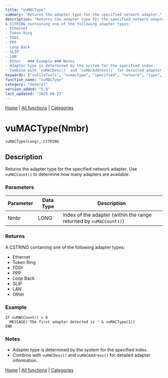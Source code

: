 ```yaml
---
title: "vuMACType"
summary: "Returns the adapter type for the specified network adapter."
description: "Returns the adapter type for the specified network adapter. Use `vuMACCount()` to determine how many adapters are available. ### Parameters ### Returns
A CSTRING containing one of the following adapter types:  
- Ethernet  
- Token Ring  
- FDDI  
- PPP  
- Loop Back  
- SLIP  
- LAN  
- Other   ### Example ### Notes
- Adapter type is determined by the system for the specified index.  
- Combine with `vuMACDesc()` and `vuMACAddress()` for detailed adapter information. [Home](../index.md) | [All functions](index.md) | [Categories](../categories/index.md)"
keywords: ["vuFileTools", "vumactype", "specified", "network", "type", "general", "returns", "Clarion", "Windows", "adapter"]
function_name: "vuMACType"
category: "General"
version_added: "5.0"
last_updated: "2025-09-23"
---
```


[Home](../index.md) | [All functions](index.md) | [Categories](../categories/index.md)

# vuMACType(Nmbr)

```Prototype
vuMACType(Long), CSTRING
```


## Description
Returns the adapter type for the specified network adapter. Use `vuMACCount()` to determine how many adapters are available.

### Parameters

| Parameter | Data Type | Description                                                      |
|-----------|-----------|------------------------------------------------------------------|
| Nmbr      | LONG      | Index of the adapter (within the range returned by `vuMACCount()`) |

### Returns
A CSTRING containing one of the following adapter types:  
- Ethernet  
- Token Ring  
- FDDI  
- PPP  
- Loop Back  
- SLIP  
- LAN  
- Other  

### Example

```Clarion
IF vuMACCount() > 0
  MESSAGE('The first adapter detected is ' & vuMACType(1))
END
```

### Notes
- Adapter type is determined by the system for the specified index.  
- Combine with `vuMACDesc()` and `vuMACAddress()` for detailed adapter information.

[Home](../index.md) | [All functions](index.md) | [Categories](../categories/index.md)
